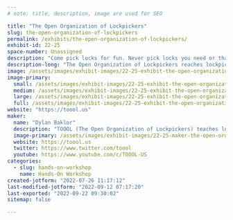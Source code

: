 ```yaml
---
# note: title, description, image are used for SEO

title: "The Open Organization of Lockpickers"
slug: the-open-organization-of-lockpickers
permalink: /exhibits/the-open-organization-of-lockpickers/
exhibit-id: 22-25
space-number: Unassigned
description: "Come pick locks for fun. Never pick locks you need or that you do not own. But we will have plenty."
description-long: "The Open Organization of Lockpickers reaches lockpicking for fun. There is a lot to learn about technique and mechanics. Come learn and play."
image: /assets/images/exhibit-images/22-25-exhibit-the-open-organization-of-lockpickers-43-toool-logo-large-5476-large.png
image-primary: 
  small: /assets/images/exhibit-images/22-25-exhibit-the-open-organization-of-lockpickers-43-toool-logo-large-5476-small.png
  medium: /assets/images/exhibit-images/22-25-exhibit-the-open-organization-of-lockpickers-43-toool-logo-large-5476-medium.png
  large: /assets/images/exhibit-images/22-25-exhibit-the-open-organization-of-lockpickers-43-toool-logo-large-5476-large.png
  full: /assets/images/exhibit-images/22-25-exhibit-the-open-organization-of-lockpickers-43-toool-logo-large-5476-full.png
website: "https://toool.us"
maker: 
  name: "Dylan Baklor"
  description: "TOOOL (The Open Organization of Lockpickers) teaches lockpicking to curious minds."
  image-primary: /assets/images/exhibit-images/22-25-maker-the-open-organization-of-lockpickers-toool-logo-large-medium.png
  website: https://toool.us
  twitter: https://www.twitter.com/toool
  youtube: https://www.youtube.com/c/TOOOL-US
categories: 
  - slug: hands-on-workshop
    name: Hands-On Workshop
created-jotform: "2022-07-26 11:17:12"
last-modified-jotform: "2022-09-12 07:17:20"
last-exported: "2022-09-22 09:30:02"
sitemap: false

---
```

